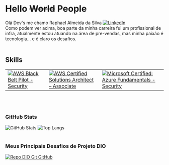
# Hello <del>World</del> People

Olá Dev's me chamo Raphael Almeida da Silva
[![LinkedIn](https://img.shields.io/badge/LinkedIn-000?style=for-the-badge&logo=linkedin&logoColor=0E76A8)](https://www.linkedin.com/in/raphael1ph/)
<br> Como podem ver acima, boa parte da minha carreira fui um profissional de infra, atualmente estou atuando na área de pre-vendas, mas minha paixão é tecnologia... e é claro os desafios.
<br>
<br>

## Skills
<table>
  <tr>
    <td><a href="https://www.credly.com/badges/38d583c7-ecc3-4c40-9b1f-c80cf990438c/public_url"><img src="https://images.credly.com/size/220x220/images/fdc9c9d9-7e51-4e1f-b247-c8df6c4e5287/image.png" alt="AWS Black Belt Pilot - Security"></a></td>
    <td><a href="https://www.credly.com/badges/9495ee79-201a-4594-b278-eb07d39092c6/public_url"><img src="https://images.credly.com/size/220x220/images/0e284c3f-5164-4b21-8660-0d84737941bc/image.png" alt="AWS Certified Solutions Architect – Associate"></a></td>
    <td><a href="https://www.credly.com/badges/9495ee79-201a-4594-b278-eb07d39092c6/public_ur"><img src="https://images.credly.com/size/220x220/images/be8fcaeb-c769-4858-b567-ffaaa73ce8cf/image.png" alt="Microsoft Certified: Azure Fundamentals - Security"></a></td>
  </tr>
</table>
<br>
<br>

### GitHub Stats
![GitHub Stats](https://github-readme-stats.vercel.app/api?username=raphael1ph&theme=transparent&bg_color=000&border_color=30A3DC&show_icons=true&icon_color=30A3DC&title_color=E94D5F&text_color=FFF)
![Top Langs](https://github-readme-stats-git-masterrstaa-rickstaa.vercel.app/api/top-langs/?username=raphael1ph&layout=compact&bg_color=000&border_color=30A3DC&title_color=E94D5F&text_color=FFF)
<br>
<br>

### Meus Principais Desafios de Projeto DIO
[![Repo DIO Git GitHub](https://github-readme-stats.vercel.app/api/pin/?username=raphael1ph&repo=dio-lab-open-source&bg_color=000&border_color=30A3DC&show_icons=true&icon_color=30A3DC&title_color=E94D5F&text_color=FFF)](https://github.com/elidianaandrade/dio-lab-open-source)
<br>
<br>
